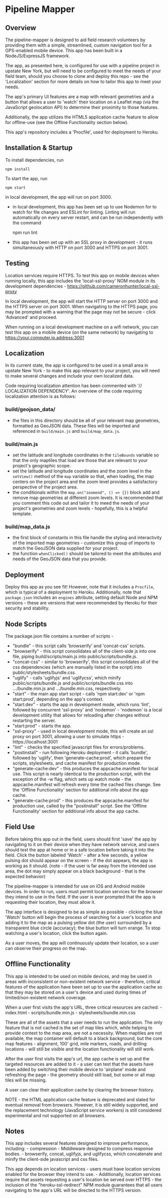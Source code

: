 # Pipeline Mapper

## Overview
The pipeline-mapper is designed to aid field research volunteers by providing them with a simple, streamlined, custom navigation tool for a GPS-enabled mobile device. This app has been built in a NodeJS/ExpressJS framework.

The app, as presented here, is configured for use with a pipeline project in upstate New York, but will need to be configured to meet the needs of your field team, should you choose to clone and deploy this repo - see the 'Localization' section for more details on how to tailor this app to meet your needs.

The app's primary UI features are a map with relevant geometries and a button that allows a user to 'watch' their location on a Leaflet map (via the JavaScript geolocation API) to determine their proximity to those features.

Additionally, the app utilizes the HTML5 application cache feature to allow for offline-use (see the Offline Functionality section below).

This app's repository includes a 'Procfile', used for deployment to Heroku.

## Installation & Startup
To install dependencies, run 

    npm install

To start the app, run 

    npm start

in local development, the app will run on port 3000.

- in local development, this app has been set up to use Nodemon for to watch for file changes and ESLint for linting. Linting will run automatically on every server restart, and can be run independently with the command 

    npm run lint

- this app has been set up with an SSL proxy in development - it runs simultaneously with HTTP on port 3000 and HTTPS on port 3001.

## Testing
Location services require HTTPS. To test this app on mobile devices when running locally, this app includes the 'local-ssl-proxy' NOM module in its development dependencies - https://github.com/cameronhunter/local-ssl-proxy

In local development, the app will start the HTTP server on port 3000 and the HTTPS server on port 3001. When navigating to the HTTPS page, you may be prompted with a warning that the page may not be secure - click 'Advanced' and proceed.

When running on a local development machine on a wifi network, you can test this app on a mobile device (on the same network) by navigating to https://your.computer.ip.address:3001

## Localization
In its current state, the app is configured to be used in a small area in upstate New York - to make this app relevant to your project, you will need to make several changes and include your own localized data.

Code requiring localization attention has been commented with '// LOCALIZATION DEPENDENCY'. An overview of the code requiring localization attention is as follows:

### build/geojson_data/
- the files in this directory should be all of your relevant map geometries, formatted as GeoJSON data. These files will be imported and referenced in `build/main.js` and `build/map_data.js`.

### build/main.js
- set the latitude and longitude coordinates in the `tileBounds` variable so that the only maptiles that load are those that are relevant to your project's geographic scope.
- set the latitude and longitude coordinates and the zoom level in the `setView()` method of the `map` variable so that, when loading, the map centers on the project area and the zoom level provides a satisfactory perspective of the project area.
- the conditionals within the `map.on("zoomend", () => {})` block add and remove map geometries at different zoom levels. It is recommended that you comment this code out and tailor it to meed the needs of your project's geometries and zoom levels - hopefully, this is a helpful template.

### build/map_data.js
- the first block of constants in this file handle the styling and interactivity of the imported map geometries - customize this group of imports to match the GeoJSON data supplied for your project.
- the function `whenClicked()` should be tailored to meet the attributes and needs of the GeoJSON data that you provide.

## Deployment
Deploy this app as you see fit! However, note that it includes a `Procfile`, which is typical of a deployment to Heroku. Additionally, note that `package.json` includes an `engines` attribute, setting default Node and NPM versions - these are versions that were recommended by Heroku for their security and stability.

## Node Scripts
The package.json file contains a number of scripts -
- "bundle" - this script calls 'browserify' and 'concat-css' scripts.
- "browserify" - this script consolidates all of the client-side js into one file, piping build/scripts/main.js into public/scripts/bundle.js.
- "concat-css" - similar to 'browserify', this script consolidates all of the css dependencies (which are manually listed in the script) into public/stylesheets/bundle.css.
- "uglify" - calls 'uglifyjs' and 'uglifycss', which minify public/scripts/bundle.js and public/scripts/bundle.css into .../bundle.min.js and .../bundle.min.css, respectively.
- "start" - the main app start script - calls 'npm start:dev' or 'npm start:prod', depending on the app's context.
- "start:dev" - starts the app in development mode, which runs 'lint', followed by concurrent 'ssl-proxy' and 'nodemon' - 'nodemon' is a local development utility that allows for reloading after changes without restarting the server.
- "start:prod" - starts the app.
- "ssl-proxy" - used in local development mode, this will create an ssl proxy on port 3001, allowing a user to simulate https - https://localhost:3001
- "lint" - checks the specified javascript files for errors/problems.
- "postinstall" - run following Heroku deployment - it calls 'bundle', followed by 'uglify', then 'generate-cache:prod', which prepare the scripts, stylesheets, and cache manifest for production mode.
- "generate-cache:dev" - this produces the appcache.manifest for local use. This script is nearly identical to the production script, with the exception of the -w flag, which sets up watch mode - the appcache.manifest will refresh every time the cached files change. See the 'Offline Functionality' section for additional info about the app cache.
- "generate-cache:prod" - this produces the appcache.manifest for production use, called by the "postinstall" script. See the 'Offline Functionality' section for additional info about the app cache.

## Field Use
Before taking this app out in the field, users should first 'save' the app by navigating to it on their device when they have network service, and users should test the app at home or in a safe location before taking it into the field. Click the button labeled 'Watch' - after a few seconds, a yellow pulsing dot should appear on the screen - if the dot appears, the app is working as it should. (note - if the user is far away from the intended use area, the dot may simply appear on a black background - that is the expected behavior)

The pipeline-mapper is intended for use on iOS and Android mobile devices. In order to run, users must permit location services for the browser they intend to use in the field. If the user is ever prompted that the app is requesting their location, they must allow it.

The app interface is designed to be as simple as possible - clicking the blue 'Watch' button will begin the process of searching for a user's location and adding it to the map as a pulsing yellow dot (the user) surrounded by a transparent blue circle (accuracy);
the blue button will turn orange. To stop watching a user's location, click the button again.

As a user moves, the app will continuously update their location, so a user can observe their progress on the map.

## Offline Functionality
This app is intended to be used on mobile devices, and may be used in areas with inconsistent or non-existent network service - therefore, critical features of the application have been set up to use the application cache so that they may be stored on a user's device and used during times of limited/non-existent network coverage.

When a user first visits the app's URL, three critical resources are cached:
	- index.html
	- scripts/bundle.min.js
	- stylesheets/bundle.min.css

These are all of the assets that a user needs to run the application.
The only feature that is not cached is the set of map tiles which, while helping to provide context to the map area, are not a necessity.
When maptiles are not available, the map container will default to a black background, but the core map features - alignment, 100' grid, mile markers, roads, and drilling locations - will still be visible and the location functionality will still work.

After the user first visits the app's url, the app cache is set up and the targeted resources are added to it - a user can test that the assets have been added by switching their mobile device to 'airplane' mode and refreshing the page - the geometry should still load, but some or all map tiles will be missing.

A user can clear their application cache by clearing the browser history.

NOTE - the HTML application cache feature is deprecated and slated for eventual removal from browsers. However, it is still widely supported, and the replacement technology (JavaScript service workers) is still considered experimental and not supported on all browsers.

## Notes
This app includes several features designed to improve performance, including:
	- compression - Middleware designed to compress response bodies.
	- browserify, concat, uglifyjs, and uglifycss, which concatenate and minify the client-side javascript and css files.

This app depends on location services - users must have location services enabled for the browser they intend to use.
	- Additionally, location services require that assets requesting a user's location be served over HTTPS - the inclusion of the "heroku-ssl-redirect" NPM module guarantees that all users navigating to the app's URL will be directed to the HTTPS version.